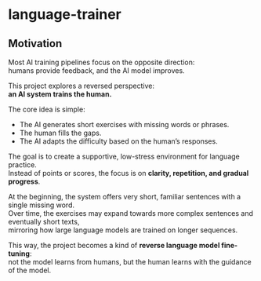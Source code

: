 # language-trainer

## Motivation

Most AI training pipelines focus on the opposite direction:  
humans provide feedback, and the AI model improves.  

This project explores a reversed perspective:  
**an AI system trains the human.**

The core idea is simple:  
- The AI generates short exercises with missing words or phrases.  
- The human fills the gaps.  
- The AI adapts the difficulty based on the human’s responses.  

The goal is to create a supportive, low-stress environment for language practice.  
Instead of points or scores, the focus is on **clarity, repetition, and gradual progress**.  

At the beginning, the system offers very short, familiar sentences with a single missing word.  
Over time, the exercises may expand towards more complex sentences and eventually short texts,  
mirroring how large language models are trained on longer sequences.  

This way, the project becomes a kind of **reverse language model fine-tuning**:  
not the model learns from humans, but the human learns with the guidance of the model.
